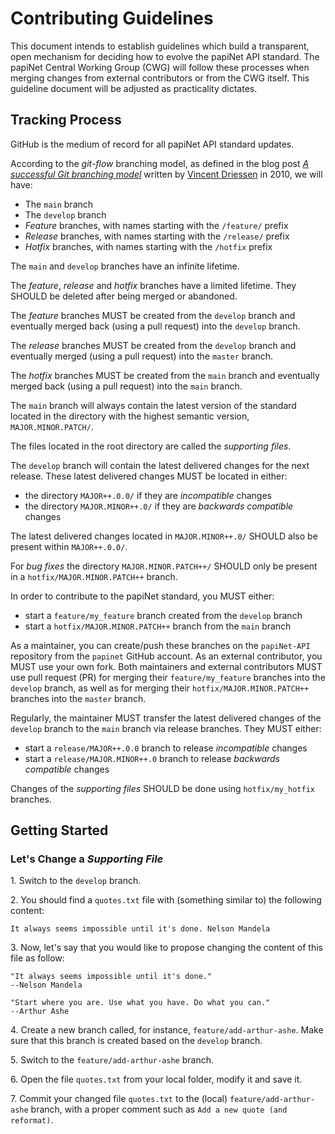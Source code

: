 # Contributing Guidelines

This document intends to establish guidelines which build a transparent, open mechanism for deciding how to evolve the papiNet API standard. The papiNet Central Working Group (CWG) will follow these processes when merging changes from external contributors or from the CWG itself. This guideline document will be adjusted as practicality dictates.

## Tracking Process

GitHub is the medium of record for all papiNet API standard updates.

According to the _git-flow_ branching model, as defined in the blog post [_A successful Git branching model_](https://nvie.com/posts/a-successful-git-branching-model/) written by [Vincent Driessen](https://nvie.com/about/) in 2010, we will have:

* The `main` branch
* The `develop` branch
* _Feature_ branches, with names starting with the `/feature/` prefix
* _Release_ branches, with names starting with the `/release/` prefix
* _Hotfix_ branches, with names starting with the `/hotfix` prefix

The `main` and `develop` branches have an infinite lifetime.

The _feature_, _release_ and _hotfix_ branches have a limited lifetime. They SHOULD be deleted after being merged or abandoned.

The _feature_ branches MUST be created from the `develop` branch and eventually merged back (using a pull request) into the `develop` branch.

The _release_ branches MUST be created from the `develop` branch and eventually merged (using a pull request) into the `master` branch.

The _hotfix_ branches MUST be created from the `main` branch and eventually merged back (using a pull request) into the `main` branch.

The `main` branch will always contain the latest version of the standard located in the directory with the highest semantic version, `MAJOR.MINOR.PATCH/`.

The files located in the root directory are called the _supporting files_.

The `develop` branch will contain the latest delivered changes for the next release. These latest delivered changes MUST be located in either:

* the directory `MAJOR++.0.0/` if they are _incompatible_ changes
* the directory `MAJOR.MINOR++.0/` if they are _backwards compatible_ changes

The latest delivered changes located in `MAJOR.MINOR++.0/` SHOULD also be present within `MAJOR++.0.0/`.

For _bug fixes_ the directory `MAJOR.MINOR.PATCH++/` SHOULD only be present in a `hotfix/MAJOR.MINOR.PATCH++` branch.

In order to contribute to the papiNet standard, you MUST either:

* start a `feature/my_feature` branch created from the `develop` branch
* start a `hotfix/MAJOR.MINOR.PATCH++` branch from the `main` branch

As a maintainer, you can create/push these branches on the `papiNet-API` repository from the `papinet` GitHub account. As an external contributor, you MUST use your own fork. Both maintainers and external contributors MUST use pull request (PR) for merging their `feature/my_feature` branches into the `develop` branch, as well as for merging their `hotfix/MAJOR.MINOR.PATCH++` branches into the `master` branch.

Regularly, the maintainer MUST transfer the latest delivered changes of the `develop` branch to the `main` branch via release branches. They MUST either:

* start a `release/MAJOR++.0.0` branch to release _incompatible_ changes
* start a `release/MAJOR.MINOR++.0` branch to release  _backwards compatible_ changes

Changes of the _supporting files_ SHOULD be done using `hotfix/my_hotfix` branches.

## Getting Started

### Let's Change a _Supporting File_

1\. Switch to the `develop` branch.

2\. You should find a `quotes.txt` file with (something similar to) the following content:

```text
It always seems impossible until it's done. Nelson Mandela
```

3\. Now, let's say that you would like to propose changing the content of this file as follow:

```text
"It always seems impossible until it's done."
--Nelson Mandela

"Start where you are. Use what you have. Do what you can."
--Arthur Ashe
```

4\. Create a new branch called, for instance, `feature/add-arthur-ashe`. Make sure that this branch is created based on the `develop` branch.

5\. Switch to the `feature/add-arthur-ashe` branch.

6\. Open the file `quotes.txt` from your local folder, modify it and save it.

7\. Commit your changed file `quotes.txt` to the (local) `feature/add-arthur-ashe` branch, with a proper comment such as `Add a new quote (and reformat)`.
